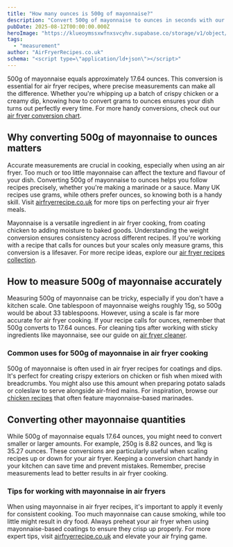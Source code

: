 ```yaml
---
title: "How many ounces is 500g of mayonnaise?"
description: "Convert 500g of mayonnaise to ounces in seconds with our easy guide. Perfect for air fryer recipes and meal prep."
pubDate: 2025-08-12T00:00:00.000Z
heroImage: "https://klueoymssxwfnxsvcyhv.supabase.co/storage/v1/object/public/md/how-many-ounces-is-500g-of-mayonnaise-e1a43944.webp"
tags:
  - "measurement"
author: "AirFryerRecipes.co.uk"
schema: "<script type=\"application/ld+json\"></script>"
---
```


<p>500g of mayonnaise equals approximately 17.64 ounces. This conversion is essential for air fryer recipes, where precise measurements can make all the difference. Whether you're whipping up a batch of crispy chicken or a creamy dip, knowing how to convert grams to ounces ensures your dish turns out perfectly every time. For more handy conversions, check out our <a href=https://www.airfryerrecipe.co.uk/air-fryer-conversion-chart>air fryer conversion chart</a>.</p>

<h2>Why converting 500g of mayonnaise to ounces matters</h2>
<p>Accurate measurements are crucial in cooking, especially when using an air fryer. Too much or too little mayonnaise can affect the texture and flavour of your dish. Converting 500g of mayonnaise to ounces helps you follow recipes precisely, whether you're making a marinade or a sauce. Many UK recipes use grams, while others prefer ounces, so knowing both is a handy skill. Visit <a href=https://www.airfryerrecipe.co.uk>airfryerrecipe.co.uk</a> for more tips on perfecting your air fryer meals.</p>

<p>Mayonnaise is a versatile ingredient in air fryer cooking, from coating chicken to adding moisture to baked goods. Understanding the weight conversion ensures consistency across different recipes. If you're working with a recipe that calls for ounces but your scales only measure grams, this conversion is a lifesaver. For more recipe ideas, explore our <a href=https://www.airfryerrecipe.co.uk/recipes>air fryer recipes collection</a>.</p>

<h2>How to measure 500g of mayonnaise accurately</h2>
<p>Measuring 500g of mayonnaise can be tricky, especially if you don't have a kitchen scale. One tablespoon of mayonnaise weighs roughly 15g, so 500g would be about 33 tablespoons. However, using a scale is far more accurate for air fryer cooking. If your recipe calls for ounces, remember that 500g converts to 17.64 ounces. For cleaning tips after working with sticky ingredients like mayonnaise, see our guide on <a href=https://www.airfryerrecipe.co.uk/air-fryer-cleaner>air fryer cleaner</a>.</p>

<h3>Common uses for 500g of mayonnaise in air fryer cooking</h3>
<p>500g of mayonnaise is often used in air fryer recipes for coatings and dips. It's perfect for creating crispy exteriors on chicken or fish when mixed with breadcrumbs. You might also use this amount when preparing potato salads or coleslaw to serve alongside air-fried mains. For inspiration, browse our <a href=https://www.airfryerrecipe.co.uk/recipe-category/chicken>chicken recipes</a> that often feature mayonnaise-based marinades.</p>

<h2>Converting other mayonnaise quantities</h2>
<p>While 500g of mayonnaise equals 17.64 ounces, you might need to convert smaller or larger amounts. For example, 250g is 8.82 ounces, and 1kg is 35.27 ounces. These conversions are particularly useful when scaling recipes up or down for your air fryer. Keeping a conversion chart handy in your kitchen can save time and prevent mistakes. Remember, precise measurements lead to better results in air fryer cooking.</p>

<h3>Tips for working with mayonnaise in air fryers</h3>
<p>When using mayonnaise in air fryer recipes, it's important to apply it evenly for consistent cooking. Too much mayonnaise can cause smoking, while too little might result in dry food. Always preheat your air fryer when using mayonnaise-based coatings to ensure they crisp up properly. For more expert tips, visit <a href=https://www.airfryerrecipe.co.uk>airfryerrecipe.co.uk</a> and elevate your air frying game.</p>